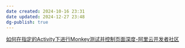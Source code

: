 ```yaml
---
date created: 2024-10-16 23:31
date updated: 2024-12-27 23:48
dg-publish: true
---
```


[如何在指定的Activity下进行Monkey测试并控制页面深度-阿里云开发者社区](https://developer.aliyun.com/article/1196904)
